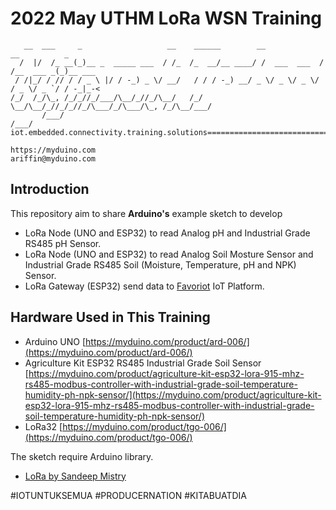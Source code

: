 # 2022 May UTHM LoRa WSN Training

```
   __  ___     _                   __    ______        __             __          _       
  /  |/  /_ __(_)__ _  _____ ___  / /_  /_  __/__ ____/ /  ___  ___  / /__  ___ _(_)__ ___
 / /|_/ / // / / _ \ |/ / -_) _ \/ __/   / / / -_) __/ _ \/ _ \/ _ \/ / _ \/ _ `/ / -_|_-<
/_/  /_/\_, /_/_//_/___/\__/_//_/\__/   /_/  \__/\__/_//_/_//_/\___/_/\___/\_, /_/\__/___/
       /___/                                                              /___/           
iot.embedded.connectivity.training.solutions==============================================

https://myduino.com
ariffin@myduino.com
```

## Introduction

This repository aim to share **Arduino's** example sketch to develop
- LoRa Node (UNO and ESP32) to read Analog pH and Industrial Grade RS485 pH Sensor.
- LoRa Node (UNO and ESP32) to read Analog Soil Mosture Sensor and Industrial Grade RS485 Soil (Moisture, Temperature, pH and NPK) Sensor.
- LoRa Gateway (ESP32) send data to [Favoriot](https://platform.favoriot.com/v2/signup) IoT Platform.

## Hardware Used in This Training
- Arduino UNO [https://myduino.com/product/ard-006/](https://myduino.com/product/ard-006/)
- Agriculture Kit ESP32 RS485 Industrial Grade Soil Sensor [https://myduino.com/product/agriculture-kit-esp32-lora-915-mhz-rs485-modbus-controller-with-industrial-grade-soil-temperature-humidity-ph-npk-sensor/](https://myduino.com/product/agriculture-kit-esp32-lora-915-mhz-rs485-modbus-controller-with-industrial-grade-soil-temperature-humidity-ph-npk-sensor/)
- LoRa32 [https://myduino.com/product/tgo-006/](https://myduino.com/product/tgo-006/)

The sketch require Arduino library.
- [LoRa by Sandeep Mistry](https://github.com/sandeepmistry/arduino-LoRa)

#IOTUNTUKSEMUA #PRODUCERNATION #KITABUATDIA

